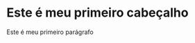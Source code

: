 <!DOCTYPE html>
<html>
<head> <meta chartset="utf-8">
  <title> Este é o Título</title>
</head>

<body>
<h1>Este é meu primeiro cabeçalho
</h1>
  
<p>Este é meu primeiro parágrafo
</p>

  </body>  
</html>
